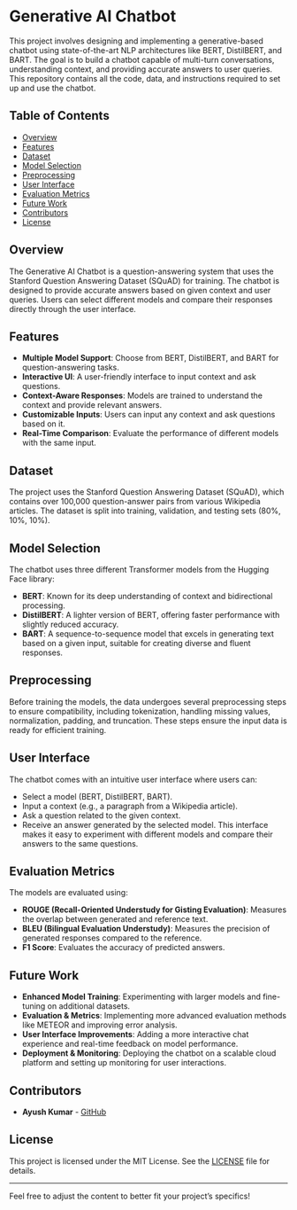 # Generative AI Chatbot

This project involves designing and implementing a generative-based chatbot using state-of-the-art NLP architectures like BERT, DistilBERT, and BART. The goal is to build a chatbot capable of multi-turn conversations, understanding context, and providing accurate answers to user queries. This repository contains all the code, data, and instructions required to set up and use the chatbot.

## Table of Contents
- [Overview](#overview)
- [Features](#features)
- [Dataset](#dataset)
- [Model Selection](#model-selection)
- [Preprocessing](#preprocessing)
- [User Interface](#user-interface)
- [Evaluation Metrics](#evaluation-metrics)
- [Future Work](#future-work)
- [Contributors](#contributors)
- [License](#license)

## Overview
The Generative AI Chatbot is a question-answering system that uses the Stanford Question Answering Dataset (SQuAD) for training. The chatbot is designed to provide accurate answers based on given context and user queries. Users can select different models and compare their responses directly through the user interface.

## Features
- **Multiple Model Support**: Choose from BERT, DistilBERT, and BART for question-answering tasks.
- **Interactive UI**: A user-friendly interface to input context and ask questions.
- **Context-Aware Responses**: Models are trained to understand the context and provide relevant answers.
- **Customizable Inputs**: Users can input any context and ask questions based on it.
- **Real-Time Comparison**: Evaluate the performance of different models with the same input.

## Dataset
The project uses the Stanford Question Answering Dataset (SQuAD), which contains over 100,000 question-answer pairs from various Wikipedia articles. The dataset is split into training, validation, and testing sets (80%, 10%, 10%).

## Model Selection
The chatbot uses three different Transformer models from the Hugging Face library:
- **BERT**: Known for its deep understanding of context and bidirectional processing.
- **DistilBERT**: A lighter version of BERT, offering faster performance with slightly reduced accuracy.
- **BART**: A sequence-to-sequence model that excels in generating text based on a given input, suitable for creating diverse and fluent responses.

## Preprocessing
Before training the models, the data undergoes several preprocessing steps to ensure compatibility, including tokenization, handling missing values, normalization, padding, and truncation. These steps ensure the input data is ready for efficient training.

## User Interface
The chatbot comes with an intuitive user interface where users can:
- Select a model (BERT, DistilBERT, BART).
- Input a context (e.g., a paragraph from a Wikipedia article).
- Ask a question related to the given context.
- Receive an answer generated by the selected model.
This interface makes it easy to experiment with different models and compare their answers to the same questions.

## Evaluation Metrics
The models are evaluated using:
- **ROUGE (Recall-Oriented Understudy for Gisting Evaluation)**: Measures the overlap between generated and reference text.
- **BLEU (Bilingual Evaluation Understudy)**: Measures the precision of generated responses compared to the reference.
- **F1 Score**: Evaluates the accuracy of predicted answers.

## Future Work
- **Enhanced Model Training**: Experimenting with larger models and fine-tuning on additional datasets.
- **Evaluation & Metrics**: Implementing more advanced evaluation methods like METEOR and improving error analysis.
- **User Interface Improvements**: Adding a more interactive chat experience and real-time feedback on model performance.
- **Deployment & Monitoring**: Deploying the chatbot on a scalable cloud platform and setting up monitoring for user interactions.

## Contributors
- **Ayush Kumar** - [GitHub](https://github.com/AyushKumarSD)

## License
This project is licensed under the MIT License. See the [LICENSE](LICENSE) file for details.

---

Feel free to adjust the content to better fit your project’s specifics!
